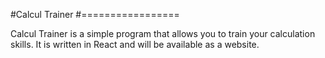 #Calcul Trainer
#=================

Calcul Trainer is a simple program that allows you to train your calculation skills. It is written in React and will be available as a website.